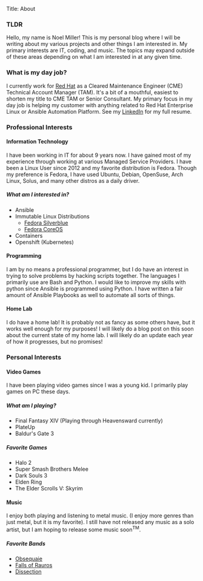 Title: About

### TLDR
Hello, my name is Noel Miller! This is my personal blog where I will be writing about my various projects and other things I am interested in. My primary interests are IT, coding, and music. The topics may expand outside of these areas depending on what I am interested in at any given time.

### What is my day job?
I currently work for [Red Hat](https://www.redhat.com/en) as a Cleared Maintenance Engineer (CME) Technical Account Manager (TAM). It's a bit of a mouthful, easiest to shorten my title to CME TAM or Senior Consultant. My primary focus in my day job is helping my customer with anything related to Red Hat Enterprise Linux or Ansible Automation Platform. See my [LinkedIn](https://www.linkedin.com/in/noel-miller-533909113/) for my full resume.

### Professional Interests

#### Information Technology
I have been working in IT for about 9 years now. I have gained most of my experience through working at various Managed Service Providers. I have been a Linux User since 2012 and my favorite distribution is Fedora. Though my preference is Fedora, I have used Ubuntu, Debian, OpenSuse, Arch Linux, Solus, and many other distros as a daily driver. 

##### What am I interested in?
- Ansible 
- Immutable Linux Distributions 
    - [Fedora Silverblue](https://fedoraproject.org/silverblue/)
    - [Fedora CoreOS](https://fedoraproject.org/coreos/)
- Containers
- Openshift (Kubernetes)

#### Programming
I am by no means a professional programmer, but I do have an interest in trying to solve problems by hacking scripts together. The languages I primarily use are Bash and Python. I would like to improve my skills with python since Ansible is programmed using Python. I have written a fair amount of Ansible Playbooks as well to automate all sorts of things.

#### Home Lab
I do have a home lab! It is probably not as fancy as some others have, but it works well enough for my purposes! I will likely do a blog post on this soon about the current state of my home lab. I will likely do an update each year of how it progresses, but no promises!

### Personal Interests

#### Video Games
I have been playing video games since I was a young kid. I primarily play games on PC these days. 

##### What am I playing?
- Final Fantasy XIV (Playing through Heavensward currently)
- PlateUp
- Baldur's Gate 3

##### Favorite Games
- Halo 2
- Super Smash Brothers Melee
- Dark Souls 3
- Elden Ring
- The Elder Scrolls V: Skyrim

#### Music
I enjoy both playing and listening to metal music. (I enjoy more genres than just metal, but it is my favorite). I still have not released any music as a solo artist, but I am hoping to release some music soon<sup>TM</sup>.

##### Favorite Bands
- [Obsequaie](https://open.spotify.com/artist/5KwdkxxLA3mR8dxpzauigT)
- [Falls of Rauros](https://open.spotify.com/artist/4Y5CKbAT8fHWEbpLGFNygB)
- [Dissection](https://open.spotify.com/artist/4Y5CKbAT8fHWEbpLGFNygB)
